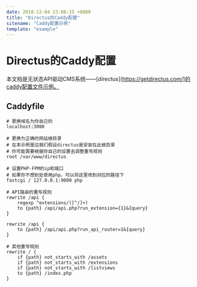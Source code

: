 ```yaml
---
date: 2018-12-04 23:08:15 +0800
title: "Directus的Caddy配置"
sitename: "Caddy配置示例"
template: "example"
---
```


# Directus的Caddy配置

本文档是无状态API驱动CMS系统——[directus](https://getdirectus.com/]的caddy配置文件示例。

## Caddyfile

```caddy
# 更换域名为你自己的
localhost:3000

# 更换为正确的网站根目录
# 在本示例里边我们假设directus是安装在此根目录
# 你可能需要根据你自己的设置去调整重写规则
root /var/www/directus

# 设置PHP-FPM的ip和端口
# 如果你不想到处使用php，可以将这里改到对应的路径下
fastcgi / 127.0.0.1:9000 php

# API路由的重写规则
rewrite /api {
    regexp ^extensions/([^/]+)
    to {path} /api/api.php?run_extension={1}&{query}
}

rewrite /api {
    to {path} /api/api.php?run_api_router=1&{query} 
}

# 其他重写规则
rewrite / {
    if {path} not_starts_with /assets
    if {path} not_starts_with /extensions
    if {path} not_starts_with /listviews
    to {path} /index.php
}
```